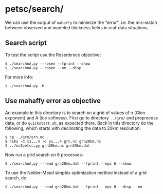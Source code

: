 petsc/search/
=============

We can use the output of `mahaffy` to minimize the "error", i.e. the mis-match
between observed and modeled thickness fields in real-data situations.

Search script
-------------

To test the script use the Rosenbrock objective:

    $ ./searchnA.py --rosen --fprint --show
    $ ./searchnA.py --rosen --nm --disp

For more info:

    $ ./searchnA.py -h

Use mahaffy error as objective
------------------------------

An example in this directory is to search on a grid of values of n (Glen
exponent) and A (ice softness).  First go to directory `../grn/` and preprocess
data, or do `quickstart.sh`, as expected there.  Back in this directory do the
following, which starts with decimating the data to 20km resolution:

    $ cp ../grn/grn.nc .
    $ ncks -d x1,,,4 -d y1,,,4 grn.nc grn20km.nc
    $ ../nc2petsc.py grn20km.nc grn20km.dat

Now run a grid search on 6 processes:

    $ ./searchnA.py --read grn20km.dat --fprint --mpi 6 --show

To use the Nelder-Mead simplex optimization method instead of a grid search, do:

    $ ./searchnA.py --read grn20km.dat --fprint --mpi 6 --disp --nm


